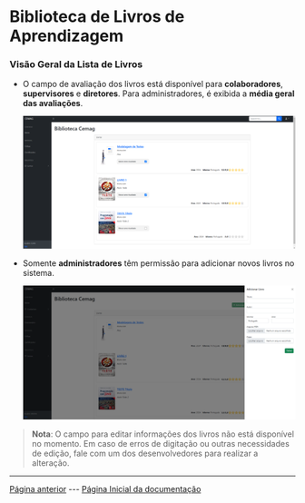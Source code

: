 # Biblioteca de Livros de Aprendizagem

### Visão Geral da Lista de Livros
- O campo de avaliação dos livros está disponível para **colaboradores**, **supervisores** e **diretores**. Para administradores, é exibida a **média geral das avaliações**.

  ![Lista de Livros](/documentacao/imgs_documentacao/listaLIVROS.png)

- Somente **administradores** têm permissão para adicionar novos livros no sistema.

  ![Detalhes do Livro](/documentacao/imgs_documentacao/LIVROS.png)

> **Nota**: O campo para editar informações dos livros não está disponível no momento. Em caso de erros de digitação ou outras necessidades de edição, fale com um dos desenvolvedores para realizar a alteração.

---

[Página anterior](/documentacao/markdownGestores/certificado.md) --- [Página Inicial da documentação](/README.md)